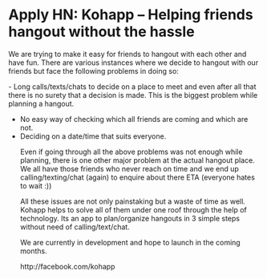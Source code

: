 # Apply HN: Kohapp – Helping friends hangout without the hassle

We are trying to make it easy for friends to hangout with each other and have fun. There are various instances where we decide to hangout with our friends but face the following problems in doing so:<p>- Long calls&#x2F;texts&#x2F;chats to decide on a place to meet and even after all that there is no surety that a decision is made. This is the biggest problem while planning a hangout.
- No easy way of checking which all friends are coming and which are not.
- Deciding on a date&#x2F;time that suits everyone.<p>Even if going through all the above problems was not enough while planning, there is one other major problem at the actual hangout place. We all have those friends who never reach on time and we end up calling&#x2F;texting&#x2F;chat (again) to enquire about there ETA (everyone hates to wait :))<p>All these issues are not only painstaking but a waste of time as well. Kohapp helps to solve all of them under one roof through the help of technology. Its an app to plan&#x2F;organize hangouts in 3 simple steps without need of calling&#x2F;text&#x2F;chat.<p>We are currently in development and hope to launch in the coming months.<p>http:&#x2F;&#x2F;facebook.com&#x2F;kohapp
